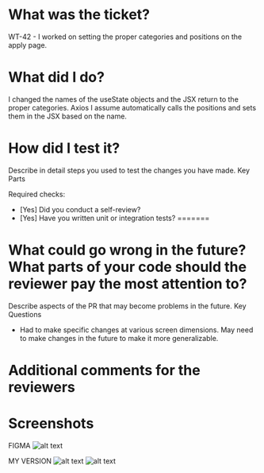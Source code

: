 
 # What was the ticket?
 WT-42 - I worked on setting the proper categories and positions on the apply page.
 
 # What did I do?
 
I changed the names of the useState objects and the JSX return to the proper categories. Axios I assume automatically calls the positions and sets them in the JSX based on the name.
 
 # How did I test it?
 
Describe in detail steps you used to test the changes you have made.
 Key Parts

 
 Required checks:
 
 - [Yes] Did you conduct a self-review?
 - [Yes] Have you written unit or integration tests?
=======

 # What could go wrong in the future? What parts of your code should the reviewer pay the most attention to?
 
 Describe aspects of the PR that may become problems in the future.
 Key Questions
 - Had to make specific changes at various screen dimensions. May need to make changes in the future to make it more generalizable.
 
 # Additional comments for the reviewers
 
 # Screenshots
 FIGMA
 ![alt text](public/images/PRImages/Figma_Earnz.png?raw=true "FIGMA") 

 MY VERSION
 ![alt text](public/images/PRImages/Earnz_SS_1.png?raw=true "LOCAL 1")
 ![alt text](public/images/PRImages/Earnz_SS_2.png?raw=true "LOCAL 2")
